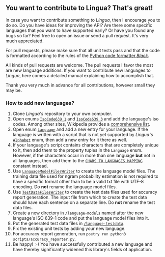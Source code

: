 ## You want to contribute to Lingua? That's great!

In case you want to contribute something to *Lingua*, then I encourage you to do so. Do you have ideas for
improving the API? Are there some specific languages that you want to have supported early? Or have you
found any bugs so far? Feel free to open an issue or send a pull request. It's very much appreciated.

For pull requests, please make sure that all unit tests pass and that the code is formatted according to
the rules of the [Python code formatter *Black*](https://github.com/psf/black).

All kinds of pull requests are welcome. The pull requests I favor the most are new language additions. If you want
to contribute new languages to *Lingua*, here comes a detailed manual explaining how to accomplish that.

Thank you very much in advance for all contributions, however small they may be.

### How to add new languages?

1. Clone *Lingua's* repository to your own computer.
2. Open enums [`IsoCode639_1`][isocode639_1 url] and [`IsoCode639_3`][isocode639_3 url] and add the
language's iso codes. Among other sites, Wikipedia provides a [comprehensive list][wikipedia isocodes list].
3. Open enum [`Language`][language url] and add a new entry for your language. If the language is written
with a script that is not yet supported by *Lingua's* [`Alphabet`][alphabet url] enum, then add a new entry
for it there as well.
4. If your language's script contains characters that are completely unique to it, then add them to the
property tuples in the `Language` enum. However, if the characters occur in more
than one language **but** not in all languages, then add them to the
[`CHARS_TO_LANGUAGES_MAPPING`][chars to languages mapping url] constant instead.
5. Use [`LanguageModelFilesWriter`][language model files writer url] to create the language model files.
The training data file used for ngram probability estimation is not required to have a specific format
other than to be a valid txt file with UTF-8 encoding. Do **not** rename the language model files.
6. Use [`TestDataFilesWriter`][test data files writer url] to create the test data files used for
accuracy report generation. The input file from which to create the test data should have each
sentence on a separate line. Do **not** rename the test data files.
7. Create a new directory in [`/language-models`][language models directory url] named after the new
language's ISO 639-1 code and put the language model files into it.
8. Put the generated test data files in [`/language-testdata`][test data directory url].
9. Fix the existing unit tests by adding your new language.
10. For accuracy report generation, run `poetry run python3 scripts/accuracy_reporter.py`.
11. Be happy! :-) You have successfully contributed a new language and have thereby significantly widened
this library's fields of application.

[isocode639_1 url]: https://github.com/pemistahl/lingua-py/blob/main/lingua/isocode.py#L19
[isocode639_3 url]: https://github.com/pemistahl/lingua-py/blob/main/lingua/isocode.py#L261
[wikipedia isocodes list]: https://en.wikipedia.org/wiki/List_of_ISO_639-1_codes
[language url]: https://github.com/pemistahl/lingua-py/blob/main/lingua/language.py#L126
[alphabet url]: https://github.com/pemistahl/lingua-py/blob/main/lingua/language.py#L49
[chars to languages mapping url]: https://github.com/pemistahl/lingua-py/blob/main/lingua/_constant.py#L35
[language model files writer url]: https://github.com/pemistahl/lingua-py/blob/main/lingua/writer.py#L27
[test data files writer url]: https://github.com/pemistahl/lingua-py/blob/main/lingua/writer.py#L147
[language models directory url]: https://github.com/pemistahl/lingua-py/tree/main/language-models
[test data directory url]: https://github.com/pemistahl/lingua-py/tree/main/language-testdata
